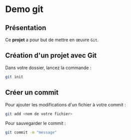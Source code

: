 # Demo git

## Présentation
Ce **projet** a pour but de mettre en œuvre `Git`.

## Création d'un projet avec Git
Dans votre dossier, lancez la commande :
```sh
git init
```

## Créer un commit
Pour ajouter les modifications d'un fichier à votre commit :
```sh
git add <nom de votre fichier>
```

Pour sauvegarder le commit :
```sh
git commit -m "message"
```